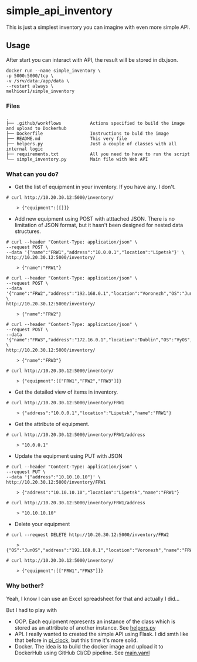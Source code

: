 # simple_api_inventory
This is just a simplest inventory you can imagine with even more simple API.

## Usage
After start you can interact with API, the result will be stored in db.json.
```
docker run --name simple_inventory \
-p 5000:5000/tcp \
-v /srv/data:/app/data \
--restart always \
melhiour1/simple_inventory
```

### Files
```
.
├── .github/workflows           Actions specified to build the image and upload to Dockerhub
├── Dockerfile                  Instructions to buld the image
├── README.md                   This very file
├── helpers.py                  Just a couple of classes with all internal logic
├── requirements.txt            All you need to have to run the script
└── simple_inventory.py         Main file with Web API  

```
### What can you do?
- Get the list of equipment in your inventory. If you have any. I don't.
```
# curl http://10.20.30.12:5000/inventory/

    > {"equipment":[[]]}
```

- Add new equipment using POST with atttached JSON. There is no limitation of JSON format, but it hasn't been designed for nested data structures.
```
# curl --header "Content-Type: application/json" \
--request POST \
--data '{"name":"FRW1","address":"10.0.0.1","location":"Lipetsk"}' \
http://10.20.30.12:5000/inventory/

    > {"name":"FRW1"}

# curl --header "Content-Type: application/json" \
--request POST \
--data '{"name":"FRW2","address":"192.168.0.1","location":"Voronezh","OS":"JunOS"}' \
http://10.20.30.12:5000/inventory/

    > {"name":"FRW2"}

# curl --header "Content-Type: application/json" \
--request POST \
--data '{"name":"FRW3","address":"172.16.0.1","location":"Dublin","OS":"VyOS","type":"VM"}' \
http://10.20.30.12:5000/inventory/

    > {"name":"FRW3"}

# curl http://10.20.30.12:5000/inventory/

    > {"equipment":[["FRW1","FRW2","FRW3"]]}
```

- Get the detailed view of items in inventory.
```
# curl http://10.20.30.12:5000/inventory/FRW1

    > {"address":"10.0.0.1","location":"Lipetsk","name":"FRW1"}
```

- Get the attribute of equipment.
```
# curl http://10.20.30.12:5000/inventory/FRW1/address

    > "10.0.0.1"
```

- Update the equipment using PUT with JSON
```
# curl --header "Content-Type: application/json" \
--request PUT \
--data '{"address":"10.10.10.10"}' \
http://10.20.30.12:5000/inventory/FRW1

    > {"address":"10.10.10.10","location":"Lipetsk","name":"FRW1"}

# curl http://10.20.30.12:5000/inventory/FRW1/address
    
    > "10.10.10.10"
```

- Delete your equipment
```
# curl --request DELETE http://10.20.30.12:5000/inventory/FRW2

    > {"OS":"JunOS","address":"192.168.0.1","location":"Voronezh","name":"FRW2"}

# curl http://10.20.30.12:5000/inventory/

    > {"equipment":[["FRW1","FRW3"]]}
```

### Why bother?
Yeah, I know I can use an Excel spreadsheet for that and actually I did...

But I had to play with 
- OOP. Each equipment represents an instance of the class which is stored as an attrtibute of another instance. See [helpers.py](https://github.com/MelHiour/simple_api_inventory/blob/main/helpers.py)
- API. I really wanted to created the simple API using Flask. I did smth like that before in [pi_clock](https://github.com/MelHiour/pi_clock), but this time it's more solid.
- Docker. The idea is to build the docker image and upload it to DockerHub using GitHub CI/CD pipeline. See [main.yaml](https://github.com/MelHiour/simple_api_inventory/blob/main/.github/workflows/main.yaml)
